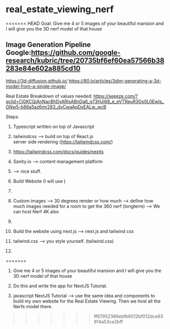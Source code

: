 # real_estate_viewing_nerf
<<<<<<< HEAD
Goal: Give me 4 or 5 images of your beautiful mansion and  I will give you the 3D nerf model of that house

## Image Generation Pipeline Google:https://github.com/google-research/kubric/tree/20735bf6ef60ea57566b38283e84e602a885cd10

https://3d-diffusion.github.io/
https://80.lv/articles/3dim-generating-a-3d-model-from-a-single-image/

Real Estate Breakdown of values needed: https://seeeze.com/?gclid=Cj0KCQiAnNacBhDvARIsABnDa6_g73HJj68_e_eVTReuR3Gs0L0EwIs_GNw5-b86a5az6mr283_dvCwaApDxEALw_wcB

Steps:
1. Typescript written on top of Javascript
2. tailwindcss --> build on top of React.js  
   server side rendering (https://tailwindcss.com/)

3. https://tailwindcss.com/docs/guides/nextjs
4. Sanity.io --> content management platform
5. --> nice stuff.

1. Build Website (I will use )
2. 
3. Custom images --> 30 degrees render or how much 
   --> define how much images needed for a room to get the 360 nerf (longterm)
   --> We can host Nerf 4K also
3. 
3. Build the website using next.js --> next.js and tailwind css

4. tailwind.css --> you style yourself. (tailwind.css)
5. 
=======
1. Give me 4 or 5 images of your beautiful mansion and  I will give you the 3D nerf model of that house

2. Do this and write the app for NextJS Tutorial.
3. javascript NextJS Tutorial --> use the same idea and components to build my own website for the Real Estate Viewing. Then we host all the Nerfs model there.
>>>>>>> ff67952389ebfb6012bf012dce63914a53ce2bff
